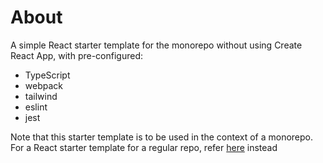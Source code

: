 # About
A simple React starter template for the monorepo without using Create React App, with pre-configured:
* TypeScript
* webpack
* tailwind
* eslint
* jest

Note that this starter template is to be used in the context of a monorepo. For a React starter template for a regular repo, refer [here](https://github.com/eugbyte/react-ts-webpack-starter) instead